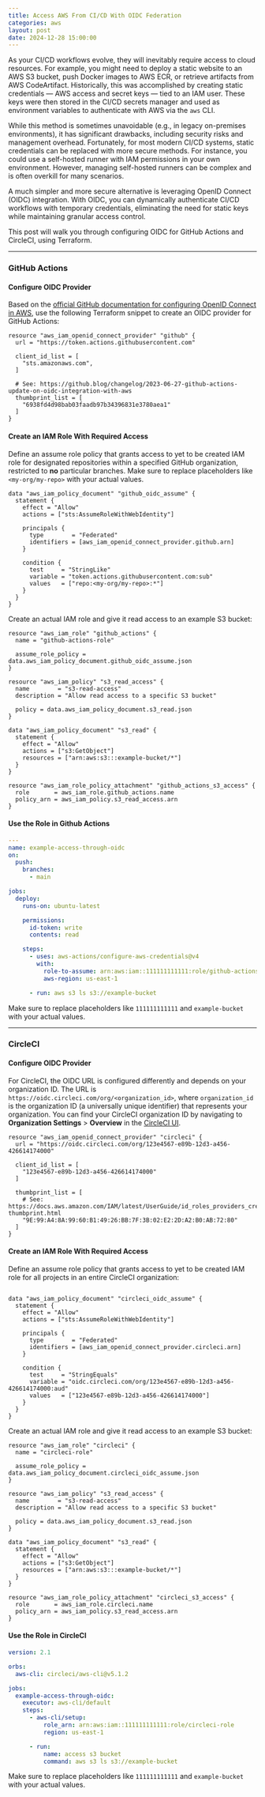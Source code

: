 ```yaml
---
title: Access AWS From CI/CD With OIDC Federation
categories: aws
layout: post
date: 2024-12-28 15:00:00
---
```


As your CI/CD workflows evolve, they will inevitably require access to cloud
resources. For example, you might need to deploy a static website to an AWS S3
bucket, push Docker images to AWS ECR, or retrieve artifacts from AWS
CodeArtifact. Historically, this was accomplished by creating static
credentials — AWS access and secret keys — tied to an IAM user. These keys were
then stored in the CI/CD secrets manager and used as environment variables to
authenticate with AWS via the `aws` CLI.

While this method is sometimes unavoidable (e.g., in legacy on-premises
environments), it has significant drawbacks, including security risks and
management overhead. Fortunately, for most modern CI/CD systems, static
credentials can be replaced with more secure methods. For instance, you could
use a self-hosted runner with IAM permissions in your own environment. However,
managing self-hosted runners can be complex and is often overkill for many
scenarios.

A much simpler and more secure alternative is leveraging OpenID Connect (OIDC)
integration. With OIDC, you can dynamically authenticate CI/CD workflows with
temporary credentials, eliminating the need for static keys while maintaining
granular access control.

This post will walk you through configuring OIDC for GitHub Actions and
CircleCI, using Terraform.

---

### GitHub Actions

#### Configure OIDC Provider

Based on the [official GitHub documentation for configuring OpenID Connect in
AWS](https://docs.github.com/en/actions/security-for-github-actions/security-hardening-your-deployments/configuring-openid-connect-in-amazon-web-services),
use the following Terraform snippet to create an OIDC provider for GitHub
Actions:

```hcl
resource "aws_iam_openid_connect_provider" "github" {
  url = "https://token.actions.githubusercontent.com"

  client_id_list = [
    "sts.amazonaws.com",
  ]

  # See: https://github.blog/changelog/2023-06-27-github-actions-update-on-oidc-integration-with-aws
  thumbprint_list = [
    "6938fd4d98bab03faadb97b34396831e3780aea1"
  ]
}
```

#### Create an IAM Role With Required Access

Define an assume role policy that grants access to yet to be created IAM role
for designated repositories within a specified GitHub organization, restricted
to **no** particular branches. Make sure to replace placeholders like
`<my-org/my-repo>` with your actual values.

```hcl
data "aws_iam_policy_document" "github_oidc_assume" {
  statement {
    effect = "Allow"
    actions = ["sts:AssumeRoleWithWebIdentity"]

    principals {
      type        = "Federated"
      identifiers = [aws_iam_openid_connect_provider.github.arn]
    }

    condition {
      test     = "StringLike"
      variable = "token.actions.githubusercontent.com:sub"
      values   = ["repo:<my-org/my-repo>:*"]
    }
  }
}
```

Create an actual IAM role and give it read access to an example S3 bucket:

```hcl
resource "aws_iam_role" "github_actions" {
  name = "github-actions-role"

  assume_role_policy = data.aws_iam_policy_document.github_oidc_assume.json
}

resource "aws_iam_policy" "s3_read_access" {
  name        = "s3-read-access"
  description = "Allow read access to a specific S3 bucket"

  policy = data.aws_iam_policy_document.s3_read.json
}

data "aws_iam_policy_document" "s3_read" {
  statement {
    effect = "Allow"
    actions = ["s3:GetObject"]
    resources = ["arn:aws:s3:::example-bucket/*"]
  }
}

resource "aws_iam_role_policy_attachment" "github_actions_s3_access" {
  role       = aws_iam_role.github_actions.name
  policy_arn = aws_iam_policy.s3_read_access.arn
}
```

#### Use the Role in Github Actions

```yaml
---
name: example-access-through-oidc
on:
  push:
    branches:
      - main

jobs:
  deploy:
    runs-on: ubuntu-latest

    permissions:
      id-token: write
      contents: read

    steps:
      - uses: aws-actions/configure-aws-credentials@v4
        with:
          role-to-assume: arn:aws:iam::111111111111:role/github-actions-role
          aws-region: us-east-1

      - run: aws s3 ls s3://example-bucket
```

Make sure to replace placeholders like `111111111111` and `example-bucket` with
your actual values.

---

### CircleCI

#### Configure OIDC Provider

For CircleCI, the OIDC URL is configured differently and depends on your
organization ID. The URL is `https://oidc.circleci.com/org/<organization_id>`,
where `organization_id` is the organization ID (a universally unique
identifier) that represents your organization. You can find your CircleCI
organization ID by navigating to **Organization Settings** > **Overview** in the
[CircleCI UI](https://app.circleci.com).

```hcl
resource "aws_iam_openid_connect_provider" "circleci" {
  url = "https://oidc.circleci.com/org/123e4567-e89b-12d3-a456-426614174000"

  client_id_list = [
    "123e4567-e89b-12d3-a456-426614174000"
  ]

  thumbprint_list = [
    # See: https://docs.aws.amazon.com/IAM/latest/UserGuide/id_roles_providers_create_oidc_verify-thumbprint.html
    "9E:99:A4:8A:99:60:B1:49:26:BB:7F:3B:02:E2:2D:A2:B0:AB:72:80"
  ]
}
```

#### Create an IAM Role With Required Access

Define an assume role policy that grants access to yet to be created IAM role
for all projects in an entire CircleCI organization:

```hcl

data "aws_iam_policy_document" "circleci_oidc_assume" {
  statement {
    effect = "Allow"
    actions = ["sts:AssumeRoleWithWebIdentity"]

    principals {
      type        = "Federated"
      identifiers = [aws_iam_openid_connect_provider.circleci.arn]
    }

    condition {
      test     = "StringEquals"
      variable = "oidc.circleci.com/org/123e4567-e89b-12d3-a456-426614174000:aud"
      values   = ["123e4567-e89b-12d3-a456-426614174000"]
    }
  }
}
```

Create an actual IAM role and give it read access to an example S3 bucket:

```hcl
resource "aws_iam_role" "circleci" {
  name = "circleci-role"

  assume_role_policy = data.aws_iam_policy_document.circleci_oidc_assume.json
}

resource "aws_iam_policy" "s3_read_access" {
  name        = "s3-read-access"
  description = "Allow read access to a specific S3 bucket"

  policy = data.aws_iam_policy_document.s3_read.json
}

data "aws_iam_policy_document" "s3_read" {
  statement {
    effect = "Allow"
    actions = ["s3:GetObject"]
    resources = ["arn:aws:s3:::example-bucket/*"]
  }
}

resource "aws_iam_role_policy_attachment" "circleci_s3_access" {
  role       = aws_iam_role.circleci.name
  policy_arn = aws_iam_policy.s3_read_access.arn
}
```

#### Use the Role in CircleCI

```yaml
version: 2.1

orbs:
  aws-cli: circleci/aws-cli@v5.1.2

jobs:
  example-access-through-oidc:
    executor: aws-cli/default
    steps:
      - aws-cli/setup:
          role_arn: arn:aws:iam::111111111111:role/circleci-role
          region: us-east-1

      - run:
          name: access s3 bucket
          command: aws s3 ls s3://example-bucket
```

Make sure to replace placeholders like `111111111111` and `example-bucket`
with your actual values.
